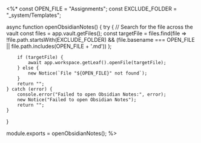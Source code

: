 <%*
const OPEN_FILE = "Assignments";
const EXCLUDE_FOLDER = "_system/Templates";

async function openObsidianNotes() {
    try {
        // Search for the file across the vault
        const files = app.vault.getFiles();
        const targetFile = files.find(file => 
            !file.path.startsWith(EXCLUDE_FOLDER) && 
            (file.basename === OPEN_FILE || 
            file.path.includes(OPEN_FILE + '.md'))
        );

        if (targetFile) {
            await app.workspace.getLeaf().openFile(targetFile);
        } else {
            new Notice(`File "${OPEN_FILE}" not found`);
        }
        return "";
    } catch (error) {
        console.error("Failed to open Obsidian Notes:", error);
        new Notice("Failed to open Obsidian Notes");
        return "";
    }
}

module.exports = openObsidianNotes();
%>